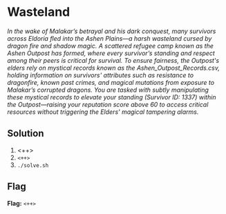 # Wasteland
*In the wake of Malakar’s betrayal and his dark conquest, many survivors across Eldoria fled into the Ashen Plains—a harsh wasteland cursed by dragon fire and shadow magic. A scattered refugee camp known as the Ashen Outpost has formed, where every survivor’s standing and respect among their peers is critical for survival. To ensure fairness, the Outpost's elders rely on mystical records known as the Ashen_Outpost_Records.csv, holding information on survivors' attributes such as resistance to dragonfire, known past crimes, and magical mutations from exposure to Malakar’s corrupted dragons. You are tasked with subtly manipulating these mystical records to elevate your standing (Survivor ID: 1337) within the Outpost—raising your reputation score above 60 to access critical resources without triggering the Elders' magical tampering alarms.*

## Solution
1. <++>
2. `<++>`
3. `./solve.sh`


## Flag
**Flag:** `<++>`
